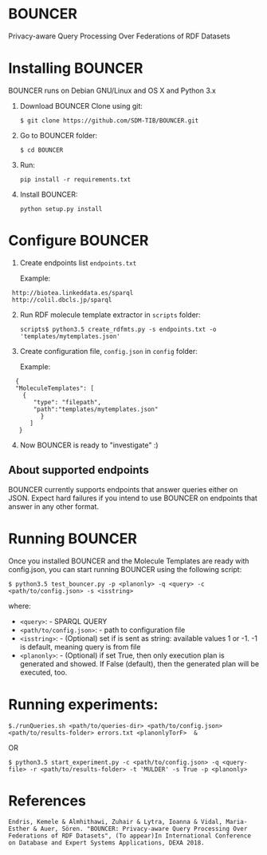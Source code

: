 # BOUNCER 
 Privacy-aware Query Processing Over Federations of RDF Datasets


Installing BOUNCER
=================

BOUNCER runs on Debian GNU/Linux and OS X and Python 3.x

1. Download BOUNCER
    Clone using git:

    `$ git clone https://github.com/SDM-TIB/BOUNCER.git`

2. Go to BOUNCER folder:

    `$ cd BOUNCER`

3. Run:

    `pip install -r requirements.txt`

4. Install BOUNCER:

    `python setup.py install`

Configure BOUNCER
================

1. Create endpoints list `endpoints.txt`

    Example:

```
 http://biotea.linkeddata.es/sparql
 http://colil.dbcls.jp/sparql
```

2. Run RDF molecule template extractor in `scripts` folder:

    `scripts$ python3.5 create_rdfmts.py -s endpoints.txt -o 'templates/mytemplates.json'`

3. Create configuration file, `config.json` in `config` folder:

    Example:

```
  {
  "MoleculeTemplates": [
    {
       "type": "filepath",
       "path":"templates/mytemplates.json"
         }
      ]
   }
```

4. Now BOUNCER is ready to "investigate" :)


About supported endpoints
------------------------

BOUNCER currently supports endpoints that answer queries either on JSON.
Expect hard failures if you intend to use BOUNCER on endpoints that answer in any other format.


Running BOUNCER
===============

Once you installed BOUNCER and the Molecule Templates are ready with config.json,
you can start running BOUNCER using the following script:

    $ python3.5 test_bouncer.py -p <planonly> -q <query> -c <path/to/config.json> -s <isstring>
    
 where:

 - `<query>`:               - SPARQL QUERY
 - `<path/to/config.json>`: - path to configuration file
 - `<isstring>`:            - (Optional) set if <query> is sent as string: available values 1 or -1. -1 is default, meaning query is from file
 - `<planonly>`:            - (Optional) if set True, then only execution plan is generated and showed. If False (default), then the generated plan will be executed, too.

 Running experiments:
 ===================

 `$./runQueries.sh <path/to/queries-dir> <path/to/config.json> <path/to/results-folder> errors.txt <planonlyTorF>  &`

 OR

 `$ python3.5 start_experiment.py -c <path/to/config.json> -q <query-file> -r <path/to/results-folder> -t 'MULDER' -s True -p <planonly> `
 
 
 References
 =========
 `Endris, Kemele & Almhithawi, Zuhair & Lytra, Ioanna & Vidal, Maria-Esther & Auer, Sören. "BOUNCER: Privacy-aware Query Processing Over Federations of RDF Datasets", (To appear)In International Conference on Database and Expert Systems Applications, DEXA 2018. `